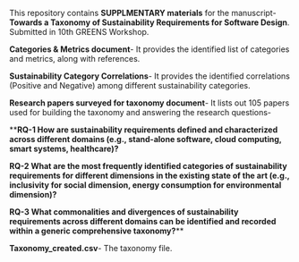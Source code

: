 This repository contains **SUPPLMENTARY materials** for the manuscript- **Towards a Taxonomy of Sustainability Requirements for Software Design**. Submitted in 10th GREENS Workshop.


**Categories & Metrics document**- It provides the identified list of categories and metrics, along with references.

**Sustainability Category Correlations**- It provides the identified correlations (Positive and Negative) among different sustainability categories.

**Research papers surveyed for taxonomy document**- It lists out 105 papers used for building the taxonomy and answering the research questions-

****RQ-1 How are sustainability requirements defined and characterized across different domains (e.g., stand-alone software, cloud computing, smart systems, healthcare)?**

**RQ-2 What are the most frequently identified categories of sustainability requirements for different dimensions in the existing state of the art (e.g., inclusivity for social dimension, energy consumption for environmental dimension)?**

**RQ-3 What commonalities and divergences of sustainability requirements across different domains can be identified and recorded within a generic comprehensive taxonomy?****

**Taxonomy_created.csv**- The taxonomy file.
